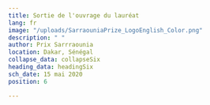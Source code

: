 ```yaml
---
title: Sortie de l'ouvrage du lauréat
lang: fr
image: "/uploads/SarraouniaPrize_LogoEnglish_Color.png"
description: " "
author: Prix Sarrraounia
location: Dakar, Sénégal
collapse_data: collapseSix
heading_data: headingSix
sch_date: 15 mai 2020
position: 6

---
```

